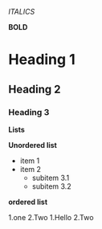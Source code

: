 *ITALICS*

**BOLD**

# Heading 1
## Heading 2
### Heading 3

**Lists**

**Unordered list**

 - item 1
 - item 2
   - subitem 3.1
    - subitem 3.2
      
**ordered list**

1.one
2.Two
    1.Hello
    2.Two

